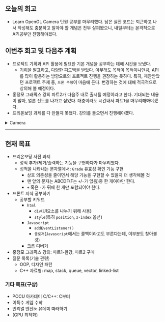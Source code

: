 ## 오늘의 회고
- Learn OpenGL Camera 단원 공부를 마무리했다. 남은 실전 코드는 퇴근하고 나서 작성해도 충분하고 알아야 할 개념은 전부 살펴봤으니, 내일부터는 본격적으로 API공부만 진행해야겠다.

## 이번주 회고 및 다음주 계획
- 프로젝트 기획과 API 활용에 필요한 기본 개념을 공부하는 데에 시간을 보냈다.
    - 기획을 발표하고, 다양한 피드백을 받았다. 아무래도 목적이 목적이니만큼, API를 많이 활용하는 방향으로의 프로젝트 진행을 권장하는 듯하다. 특히, 제안받았던 프로젝트 주제 중, `드론 주행`이 마음에 든다. 변경하는 것에 대해 적극적으로 상의해 볼 예정이다.
- 홍정모 그래픽스 강의 파트2가 다음주 내로 출시될 예정이라고 한다. 기대되는 내용이 많아, 얼른 진도를 나가고 싶었다. 대충이라도 시간내서 파트1을 마무리해봐야겠다.
- 프리온보딩 과제를 다 만들지 못했다. 강의를 들으면서 진행해야겠다.

<details>
<summary>Camera</summary>
<div markdown="1">


- 실제 코드는 간단하게 작성
- 예시 코드의 “마우스 조작으로 시점을 회전하는 카메라 만들기” 부분에서, 삼각법의 도입부 내용은 제외했다. 혼동의 여지가 있다는 댓글이 많았고, 개인적으로도 잘 이해되지 않았기 때문이다. 그래서 도움이 되었던 댓글의 이미지를 가져와 설명을 대체한다.

### View(Camera) Space 정의하기

**OpenGL 자체는 카메라의 개념과 친숙하지 않다**

- 하지만, scene의 모든 오브젝트를 반대 방향으로 이동시켜, 착시를 일으킬 순 있다.

![camera_axes](https://user-images.githubusercontent.com/42532724/203885469-188ee312-b399-468d-90ec-d1c40c5d3261.png)

- 카메라를 정의하기 위해서는 아래의 정보가 필요
    - 카메라의 위치(World Space 기준)
    - 바라보고 있는 방향
    - 카메라의 오른쪽을 가리키는 벡터
    - 카메라의 위쪽을 가리키는 벡터

⇒ 카메라의 위치를 원점으로 하고, 3개의 수직인 축을 가진 좌표계를 만듦

- 코드에서는 사용 방법이 약간 다르므로, 정의가 가능하다는 사실만 기억하자
- 정의하는 과정
    1. 카메라 위치
        - 카메라 위치는 World Space의 벡터
        
        ```cpp
        // z+방향으로 이동시켜 위치를 뒤로 옮김
        glm::vec3 cameraPos = glm::vec3(0.0f, 0.0f, 3.0f);
        ```
        
    2. 카메라 방향
        - **카메라가 z+방향을 바라보도록 만들기**
            - `(카메라 위치 벡터) - (화면의 원점 벡터)`
        
        ```cpp
        glm::vec3 cameraTarget = glm::vec3(0.0f, 0.0f, 0.0f);
        glm::vec3 cameraDirection = glm::normalize(cameraPos - cameraTarget);
        ```
        
        - 주의! cameraDirection은 실제로 카메라가 보는 방향의 반대 방향을 가리킴
    3. 오른쪽 축
        - **카메라가 x+방향을 나타내는 오른쪽 벡터 구하기**
            1. World Space에서 위쪽을 가리키는 벡터 지정
            2. 위쪽을 가리키는 벡터에 cameraDirection을 외적
            3. 외적의 결과는 두 벡터와 수직인 벡터 → x+방향의 벡터를 구할 수 있음
                - 외적은 오른손 엄지로 계산하는 것임을 기억할 것
        
        ```cpp
        glm::vec3 up = glm::vec3(0.0f, 1.0f, 0.0f); 
        glm::vec3 cameraRight = glm::normalize(glm::cross(up, cameraDirection));
        ```
        
    4. 위쪽 축
        - **카메라가 y+방향을 나타내는 위쪽 벡터 구하기**
            - cameraDirection에 cameraRight을 외적
        
        ```cpp
         glm::vec3 cameraUp = glm::cross(cameraDirection, cameraRight);
        ```
        

### Look At

- 행렬을 사용하는 이유
    - n(예를 들어 3)개의 직각(또는 비선형)인 축으로 좌표 space를 만들 경우
    - n개의 축과 이동 벡터가 한 번에 포함된 데이터(행렬) 생성 가능
    - 어떠한 벡터든지 이 행렬과 곱하여 이 좌표 space로 변환 가능
<p align="center"><img src="https://user-images.githubusercontent.com/42532724/203885472-9bf29b2b-2616-48ca-88f0-560f5bcf6095.jpg">

- R은 오른쪽 벡터, U는 위쪽 벡터, D는 방향 벡터, P는 카메라의 위치 벡터
    - 위치 벡터가 반대로 되어 있는 이유
        - World를 우리가 원하는 방향과 반대로 이동시켜야 하기 때문
- GLM에는 세 가지 정보만 주면, view행렬을 만들어 주는 `lookAt()`함수 존재

```cpp
glm::mat4 view;
// 순서대로 위치, 목표물, 위쪽 벡터 입력(셋 모두 World Space 기준)
view = glm::lookAt(glm::vec3(0.0f, 0.0f, 3.0f), 
					  		   glm::vec3(0.0f, 0.0f, 0.0f), 
					  		   glm::vec3(0.0f, 1.0f, 0.0f));
```

### 예시 코드

- 원을 그리며 돌기
    
    ```cpp
    glm::mat4 view{ 1.0f };
    
    float radius = 10.0f;
    float camX = sin(glfwGetTime()) * radius;
    float camZ = cos(glfwGetTime()) * radius;
    view = glm::lookAt(glm::vec3(camX, 0.0f, camZ), glm::vec3(0.0f, 0.0f, 0.0f), glm::vec3(0.0f, 1.0f, 0.0f));
    
    shader.setMat4("view", view);
    ```
    
- 키보드 조작으로 이동하는 카메라 만들기
    1. 카메라 시스템 세팅
        - 프로그램 맨 위에 카메라 변수 정의
        
        ```cpp
        glm::vec3 cameraPos   = glm::vec3(0.0f, 0.0f,  3.0f);
        glm::vec3 cameraFront = glm::vec3(0.0f, 0.0f, -1.0f);
        glm::vec3 cameraUp    = glm::vec3(0.0f, 1.0f,  0.0f);
        //...
        // glm::lookAt()에서의 사용법
        view = glm::lookAt(cameraPos, cameraPos + cameraFront, cameraUp);
        ```
        
        - 두 번째 매개변수가 `cameraPos` + `cameraFront` 인 이유
            - 매개변수 “바라보는 위치”를 의미
            - 카메라의 앞을 바라보는 위치로 설정하면, 카메라의 위치를 따라감
        - 우리는 이미 GLFW의 키보드 입력을 관리하기 위해 processInput 함수를 정의하였습니다. 그래서 확인할 새로운 키 커맨드를 추가해봅시다.
    2. 카메라 키보드 세팅
        - `void process Input(GLFWwindow *window)` 내부에 조작 관련 코드 추가
        
        ```cpp
        float cameraSpeed = 0.05f;
        if (glfwGetKey(window, GLFW_KEY_W) == GLFW_PRESS)
            cameraPos += cameraSpeed * cameraFront;
        if (glfwGetKey(window, GLFW_KEY_S) == GLFW_PRESS)
            cameraPos -= cameraSpeed * cameraFront;
        if (glfwGetKey(window, GLFW_KEY_A) == GLFW_PRESS)
            cameraPos -= glm::normalize(glm::cross(cameraFront, cameraUp)) * cameraSpeed;
        if (glfwGetKey(window, GLFW_KEY_D) == GLFW_PRESS)
            cameraPos += glm::normalize(glm::cross(cameraFront, cameraUp)) * cameraSpeed;
        ```
        
    3. 이동속도
        - 하드웨어마다 프로세싱 파워가 다르다
            - 성능이 좋을 경우, 다른 사람보다 더 많은 수행이 일어남
        - 시간당 처리하는 프레임의 수를 하드웨어에 관계없이 일정하게 만들 필요가 있다 ⇒ `deltaTime` 개념 사용
            - `deltaTime`은 마지막 프레임을 렌더링하는 데에 걸리는 시간
            1. 프레임의 렌더링 속도가 느릴 경우, `deltaTime`값도 커짐
            2. `deltaTime`을 곱해주면, 카메라 이동속도가 빨라진다
        
        ```cpp
        // 전역 변수 정의
        float deltaTime = 0.0f;
        float lastFrame = 0.0f; // 마지막 프레임의 시간
        
        //...
        
        // deltaTime = 마지막 프레임과 현재 프레임 사이의 시간
        float currentFrame = glfwGetTime();
        deltaTime = currentFrame - lastFrame;
        lastFrame = currentFrame;
        
        //...
        
        // cameraSpeed에 적용
        float cameraSpeed = 2.5f * deltaTime;
        ```
        
- 마우스 조작으로 시점을 회전하는 카메라 만들기
    
    <p align="center"><img src="https://user-images.githubusercontent.com/42532724/204139410-7fce775e-8298-495f-b868-57b7a2010661.png">
    
    - Euler angles(오일러 각)은 3D상에서의 모든 회전을 나타낼 수 있는 3개의 값
        - `pitch`, `yaw`, `roll` 존재(단, 여기서는 `roll`값을 다루지 않음)
            - 오일러 각의 요소는 하나의 값으로 나타냄
    - 유도 과정
        
        <p align="center"><img src="https://user-images.githubusercontent.com/42532724/204139407-1da417e4-2b66-4786-a81f-aabcaf2d28e3.png">
        
        1. yaw
            
            ```cpp
            glm::vec3 direction;
            direction.x = cos(glm::radians(yaw));
            direction.z = sin(glm::radians(yaw));
            ```
            
        2. pitch
            
            ```cpp
            direction.y = sin(glm::radians(pitch));
            ```
            
        3. 두 공식 합치기
            - 실제 단위 벡터는 r이기 때문에, yaw/pitch의 빗변의 길이는 1이 아님
                
                ⇒ r에서 계산한 빗변 p의 값을 x/z에 곱해주어야 한다
                
        
        <p align="center"><img src="https://user-images.githubusercontent.com/42532724/204139413-cdbcc542-8030-4d06-a672-747f7cb6395e.png" height="400">
        
        - 최종 결과
            
            ```cpp
            direction.x = cos(glm::radians(yaw)) * cos(glm::radians(pitch));
            direction.y = sin(glm::radians(pitch));
            direction.z = sin(glm::radians(yaw)) * cos(glm::radians(pitch));
            ```
            
            - 카메라로 보는 공간은 -z방향에 위치하므로, yaw의 초기값은 -90.0f이다
    - 마우스 입력/줌 확대 축소(코드 생략)
        - 마우스 움직임을 통해 yaw/pitch 값 도출
            - yaw: 마우스 수평 움직임
            - pitch: 마우스 수직 움직임
            - 콜백 함수에서의 ypos 매개변수는 OpenGL 좌표축과 방향이 반대이므로, 부호를 뒤집어줘야 한다
                
                ```cpp
                float xoffset = xpos - lastX;
                float yoffset = lastY - ypos;
                ```
                
        - 줌 확대 축소 구현
            - FOV의 값이 작아지면 scene projectes space가 작아지므로, zoom in의 효과를 준다

---

- deltaTime에 대한 정보가 필요한 경우, “키보드 조작으로 이동하는 카메라 만들기 - 이동속도”를 찾아볼 것
- Euler angles에 대한 정보가 필요할 경우, “마우스 조작으로 시점을 회전하는 카메라 만들기”를 찾아볼 것

</div>
</details>


---
## 현재 목표
  - 프리온보딩 사전 과제
    -  성적 추가/제거/출력하는 기능을 구현하다가 마무리했다.
      - 성적을 나타내는 문자열에서: `Grade` 유효성 확인 기능 구현
        - 상호 의존성을 줄이면서 해당 기능을 구현할 수 있을지 더 생각해볼 것
        - 맨 앞의 문자는 ABCDF(F는 `+`/`-`가 없음)중 한 개여야만 한다.
        - `+` 혹은 `-`가 뒤에 한 개만 포함되어야 한다.
  - 프론트 지식 공부하기
    - 공부할 키워드
      - `html`
        - `div`(UI요소를 나누기 위해 사용)
        - `style`(특히 `position`, `z-index` 옵션)
      - `Javascript`
        - `addEventListener()`
        - `클로저`(`Javascript`에서는 콜백이라고도 부른다는데, 이부분도 찾아볼 것)
      - 크롬 디버거
  - 홍정모 그래픽스 강의: 파트1-완강, 파트2 구매
  - 질문 목록(기술 관련)
      - OOP, 디자인 패턴
      - C++ 자료형: map, stack, queue, vector, linked-list
### 기타 목표(구상)
  - POCU 아카데미 C/C++: C부터
  - 이득수 게임 수학
  - 언리얼 엔진5: 유데미 따라하기
  - (GPU 최적화)
